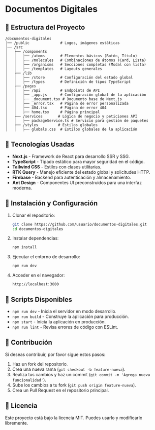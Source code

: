 # Documentos Digitales

## 📂 Estructura del Proyecto

```
/documentos-digitales
│── /public              # Logos, imágenes estáticas
│── /src
│   ├── /components
│   │   ├── /atoms       # Elementos básicos (Botón, Título)
│   │   ├── /molecules   # Combinaciones de átomos (Card, Lista)
│   │   ├── /organisms   # Secciones completas (Modal con lista)
│   │   ├── /templates   # Layouts generales
│   ├── /lib 
│   │   ├── /store       # Configuración del estado global
│   │   ├── /types       # Definición de tipos TypeScript
│   ├── /pages
│   │   ├── /api         # Endpoints de API
│   │   ├── _app.js      # Configuración global de la aplicación
│   │   ├── _document.tsx # Documento base de Next.js
│   │   ├── _error.tsx   # Página de error personalizada
│   │   ├── 404.tsx      # Página de error 404
│   │   ├── home.tsx     # Página principal
│   ├── /services       # Lógica de negocio y peticiones API
│   │   ├── packageService.ts # Servicio para gestión de paquetes
│   ├── /styles         # Estilos globales
│   │   ├── globals.css  # Estilos globales de la aplicación
```

## 🚀 Tecnologías Usadas
- **Next.js** - Framework de React para desarrollo SSR y SSG.
- **TypeScript** - Tipado estático para mayor seguridad en el código.
- **Tailwind CSS** - Estilos con clases utilitarias.
- **RTK Query** - Manejo eficiente del estado global y solicitudes HTTP.
- **Firebase** - Backend para autenticación y almacenamiento.
- **Ant Design** - Componentes UI preconstruidos para una interfaz moderna.

## 📌 Instalación y Configuración
1. Clonar el repositorio:
   ```bash
   git clone https://github.com/usuario/documentos-digitales.git
   cd documentos-digitales
   ```
2. Instalar dependencias:
   ```bash
   npm install
   ```
3. Ejecutar el entorno de desarrollo:
   ```bash
   npm run dev
   ```
4. Acceder en el navegador:
   ```
   http://localhost:3000
   ```

## 📜 Scripts Disponibles
- `npm run dev` - Inicia el servidor en modo desarrollo.
- `npm run build` - Construye la aplicación para producción.
- `npm start` - Inicia la aplicación en producción.
- `npm run lint` - Revisa errores de código con ESLint.

## 📌 Contribución
Si deseas contribuir, por favor sigue estos pasos:
1. Haz un fork del repositorio.
2. Crea una nueva rama (`git checkout -b feature-nueva`).
3. Realiza tus cambios y haz un commit (`git commit -m 'Agrega nueva funcionalidad'`).
4. Sube los cambios a tu fork (`git push origin feature-nueva`).
5. Crea un Pull Request en el repositorio principal.

## 📄 Licencia
Este proyecto está bajo la licencia MIT. Puedes usarlo y modificarlo libremente.
